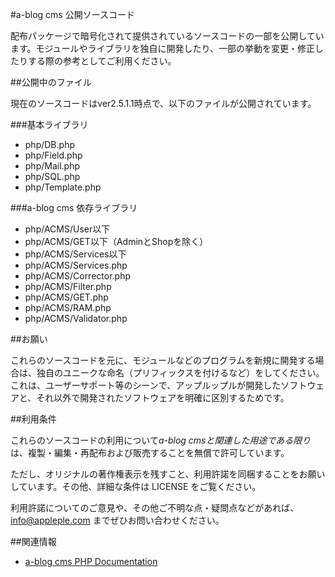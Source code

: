 #a-blog cms 公開ソースコード

配布パッケージで暗号化されて提供されているソースコードの一部を公開しています。モジュールやライブラリを独自に開発したり、一部の挙動を変更・修正したりする際の参考としてご利用ください。

##公開中のファイル

現在のソースコードはver2.5.1.1時点で、以下のファイルが公開されています。

###基本ライブラリ

+ php/DB.php
+ php/Field.php
+ php/Mail.php
+ php/SQL.php
+ php/Template.php

###a-blog cms 依存ライブラリ

+ php/ACMS/User以下
+ php/ACMS/GET以下（AdminとShopを除く）
+ php/ACMS/Services以下
+ php/ACMS/Services.php
+ php/ACMS/Corrector.php
+ php/ACMS/Filter.php
+ php/ACMS/GET.php
+ php/ACMS/RAM.php
+ php/ACMS/Validator.php

##お願い

これらのソースコードを元に、モジュールなどのプログラムを新規に開発する場合は、独自のユニークな命名（プリフィックスを付けるなど）をしてください。これは、ユーザーサポート等のシーンで、アップルップルが開発したソフトウェアと、それ以外で開発されたソフトウェアを明確に区別するためです。

##利用条件

これらのソースコードの利用について*a-blog cmsと関連した用途である限り*は、複製・編集・再配布および販売することを無償で許可しています。

ただし、オリジナルの著作権表示を残すこと、利用許諾を同梱することをお願いしています。その他、詳細な条件は LICENSE をご覧ください。

利用許諾についてのご意見や、その他ご不明な点・疑問点などがあれば、 info@appleple.com までぜひお問い合わせください。

##関連情報

+  [a-blog cms PHP Documentation](http://appleple.github.io/ablogcms-public/ "Generated Documentation")
